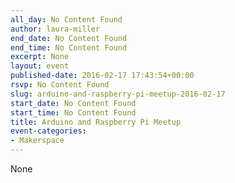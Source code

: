 ```yaml
---
all_day: No Content Found
author: laura-miller
end_date: No Content Found
end_time: No Content Found
excerpt: None
layout: event
published-date: 2016-02-17 17:43:54+00:00
rsvp: No Content Found
slug: arduino-and-raspberry-pi-meetup-2016-02-17
start_date: No Content Found
start_time: No Content Found
title: Arduino and Raspberry Pi Meetup
event-categories:
- Makerspace
---
```


None
